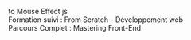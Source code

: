to Mouse Effect js <br>
Formation suivi : From Scratch - Développement web<br>
Parcours Complet : Mastering Front-End<br>
